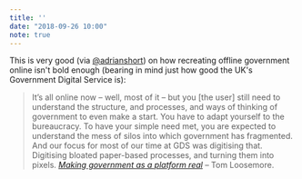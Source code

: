 ```yaml
---
title: ''
date: "2018-09-26 10:00"
note: true
---
```


This is very good (via [@adrianshort](https://mobile.twitter.com/adrianshort)) on how recreating offline government online isn't bold enough (bearing in mind just how good the UK's Government Digital Service is):

<blockquote><p>It’s all online now – well, most of it – but you [the user] still need to understand the structure, and processes, and ways of thinking of government to even make a start. You have to adapt yourself to the bureaucracy. To have your simple need met, you are expected to understand the mess of silos into which government has fragmented. And our focus for most of our time at GDS was digitising that. Digitising bloated paper-based processes, and turning them into pixels. <cite><a href="https://public.digital/2018/09/25/making-government-as-a-platform-real/">Making government as a platform real</a></cite> – Tom Loosemore.</p></blockquote>
